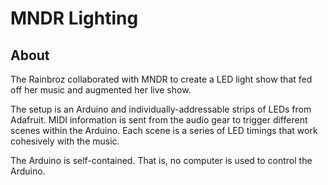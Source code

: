 # MNDR Lighting

## About

The Rainbroz collaborated with MNDR to create a LED light show that fed off her music and augmented her live show.

The setup is an Arduino and individually-addressable strips of LEDs from Adafruit. MIDI information is sent from the audio gear to trigger different scenes within the Arduino. Each scene is a series of LED timings that work cohesively with the music.

The Arduino is self-contained. That is, no computer is used to control the Arduino.



